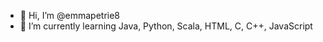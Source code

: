 - 👋 Hi, I’m @emmapetrie8
- 🌱 I’m currently learning Java, Python, Scala, HTML, C, C++, JavaScript


<!---
emmapetrie8/emmapetrie8 is a ✨ special ✨ repository because its `README.md` (this file) appears on your GitHub profile.
You can click the Preview link to take a look at your changes.
--->
